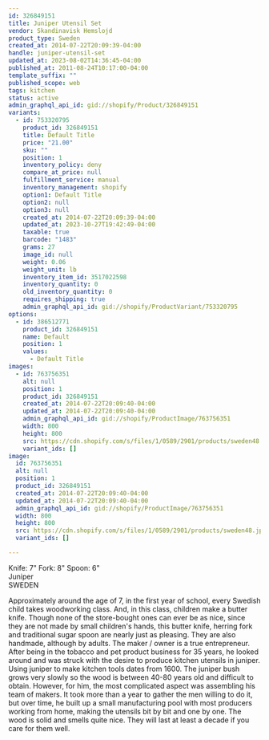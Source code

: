 ```yaml
---
id: 326849151
title: Juniper Utensil Set
vendor: Skandinavisk Hemslojd
product_type: Sweden
created_at: 2014-07-22T20:09:39-04:00
handle: juniper-utensil-set
updated_at: 2023-08-02T14:36:45-04:00
published_at: 2011-08-24T10:17:00-04:00
template_suffix: ""
published_scope: web
tags: kitchen
status: active
admin_graphql_api_id: gid://shopify/Product/326849151
variants:
  - id: 753320795
    product_id: 326849151
    title: Default Title
    price: "21.00"
    sku: ""
    position: 1
    inventory_policy: deny
    compare_at_price: null
    fulfillment_service: manual
    inventory_management: shopify
    option1: Default Title
    option2: null
    option3: null
    created_at: 2014-07-22T20:09:39-04:00
    updated_at: 2023-10-27T19:42:49-04:00
    taxable: true
    barcode: "1483"
    grams: 27
    image_id: null
    weight: 0.06
    weight_unit: lb
    inventory_item_id: 3517022598
    inventory_quantity: 0
    old_inventory_quantity: 0
    requires_shipping: true
    admin_graphql_api_id: gid://shopify/ProductVariant/753320795
options:
  - id: 386512771
    product_id: 326849151
    name: Default
    position: 1
    values:
      - Default Title
images:
  - id: 763756351
    alt: null
    position: 1
    product_id: 326849151
    created_at: 2014-07-22T20:09:40-04:00
    updated_at: 2014-07-22T20:09:40-04:00
    admin_graphql_api_id: gid://shopify/ProductImage/763756351
    width: 800
    height: 800
    src: https://cdn.shopify.com/s/files/1/0589/2901/products/sweden48.jpeg?v=1406074180
    variant_ids: []
image:
  id: 763756351
  alt: null
  position: 1
  product_id: 326849151
  created_at: 2014-07-22T20:09:40-04:00
  updated_at: 2014-07-22T20:09:40-04:00
  admin_graphql_api_id: gid://shopify/ProductImage/763756351
  width: 800
  height: 800
  src: https://cdn.shopify.com/s/files/1/0589/2901/products/sweden48.jpeg?v=1406074180
  variant_ids: []

---
```


Knife: 7" Fork: 8" Spoon: 6"  
Juniper  
SWEDEN

Approximately around the age of 7, in the first year of school, every Swedish child takes woodworking class. And, in this class, children make a butter knife. Though none of the store-bought ones can ever be as nice, since they are not made by small children's hands, this butter knife, herring fork and traditional sugar spoon are nearly just as pleasing. They are also handmade, although by adults. The maker / owner is a true entrepreneur. After being in the tobacco and pet product business for 35 years, he looked around and was struck with the desire to produce kitchen utensils in juniper. Using juniper to make kitchen tools dates from 1600. The juniper bush grows very slowly so the wood is between 40-80 years old and difficult to obtain. However, for him, the most complicated aspect was assembling his team of makers. It took more than a year to gather the men willing to do it, but over time, he built up a small manufacturing pool with most producers working from home, making the utensils bit by bit and one by one. The wood is solid and smells quite nice. They will last at least a decade if you care for them well.